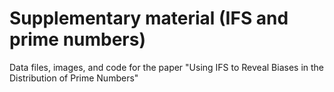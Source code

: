# Supplementary material (IFS and prime numbers)
Data files, images, and code for the paper "Using IFS to Reveal Biases in the Distribution of Prime Numbers"
